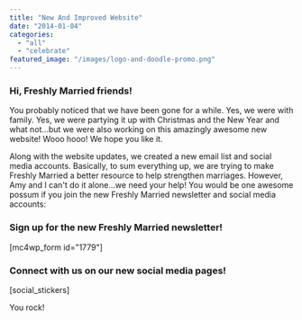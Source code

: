 ```yaml
---
title: "New And Improved Website"
date: "2014-01-04"
categories: 
  - "all"
  - "celebrate"
featured_image: "/images/logo-and-doodle-promo.png"
---
```


### Hi, Freshly Married friends!

You probably noticed that we have been gone for a while. Yes, we were with family. Yes, we were partying it up with Christmas and the New Year and what not...but we were also working on this amazingly awesome new website! Wooo hooo! We hope you like it.

Along with the website updates, we created a new email list and social media accounts. Basically, to sum everything up, we are trying to make Freshly Married a better resource to help strengthen marriages. However, Amy and I can't do it alone...we need your help! You would be one awesome possum if you join the new Freshly Married newsletter and social media accounts:

### Sign up for the new Freshly Married newsletter!

\[mc4wp\_form id="1779"\]

### Connect with us on our new social media pages!

\[social\_stickers\]

You rock!
